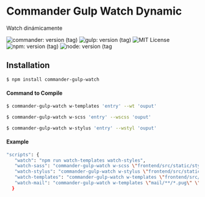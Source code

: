 # Commander Gulp Watch Dynamic

<p>Watch dinámicamente</p>
 
![commander: version (tag)](https://img.shields.io/badge/commander-v3.0.2-blue?style=for-the-badge)
![gulp: version (tag)](https://img.shields.io/badge/gulp-v4.0.2-orange?style=for-the-badge)
![MIT License](https://img.shields.io/badge/lincense-MIT-yellow?style=for-the-badge) 
![npm: version (tag)](https://img.shields.io/badge/npm-v7.0.15-red?style=for-the-badge)
![node: version (tag](https://img.shields.io/badge/node-v15.4.0-green?style=for-the-badge)


## Installation

```bash
$ npm install commander-gulp-watch
```


#### Command to Compile

```bash
$ commander-gulp-watch w-templates 'entry' --wt 'ouput' 
```
```bash
$ commander-gulp-watch w-scss 'entry' --wscss 'ouput' 
```
```bash
$ commander-gulp-watch w-stylus 'entry' --wstyl 'ouput' 
```


#### Example

```bash
"scripts": {
   "watch": "npm run watch-templates watch-styles",
   "watch-sass": "commander-gulp-watch w-scss \"frontend/src/static/styles/*.scss\" \"frontend/src/static/styles/**/*.scss\" --wscss \"docs/styles/\"",
   "watch-stylus": "commander-gulp-watch w-stylus \"frontend/src/static/styles/*.styl\" \"frontend/src/static/styles/**/*.styl\" --wstyl \"docs/styles/\"",
   "watch-templates": "commander-gulp-watch w-templates \"frontend/src/templates/*.pug\"  \"frontend/src/templates/**/*.pug\" --wt \"docs/\"",
   "watch-mail": "commander-gulp-watch w-templates \"mail/**/*.pug\" \"mail/*.pug\" --wt \"docs/\""
  }
```
